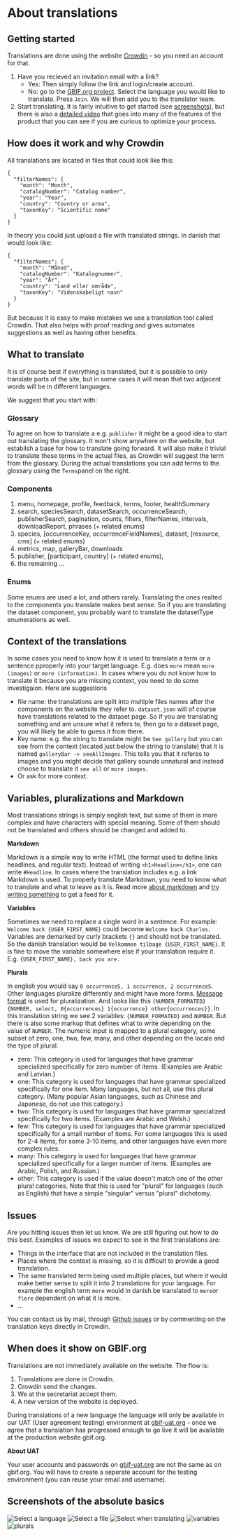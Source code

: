 
# About translations

## Getting started

Translations are done using the website [Crowdin](https://crowdin.com/) - so you need an account for that.

1. Have you recieved an invitation email with a link?
    * Yes: Then simply follow the link and login/create account.
    * No: go to the [GBIF.org project](https://crowdin.com/project/gbif-portal). Select the language you would like to translate. Press `Join`. We will then add you to the translator team.
2. Start translating. It is fairly intuitive to get started (see [screenshots](#screenshots-of-the-absolute-basics)), but there is also a [detailed video](https://www.youtube.com/watch?v=bxdC7MfrO7A) that goes into many of the features of the product that you can see if you are curious to optimize your process.

## How does it work and why Crowdin
All translations are located in files that could look like this:
```
{
  "filterNames": {
    "month": "Month",
    "catalogNumber": "Catalog number",
    "year": "Year",
    "country": "Country or area",
    "taxonKey": "Scientific name"
  }
}
```

In theory you could just upload a file with translated strings. In danish that would look like:
```
{
  "filterNames": {
    "month": "Måned",
    "catalogNumber": "Katalognummer",
    "year": "År",
    "country": "Land eller område",
    "taxonKey": "Videnskabeligt navn"
  }
}
```

But because it is easy to make mistakes we use a translation tool called Crowdin. That also helps with proof reading and gives automates suggestions as well as having other benefits.

## What to translate
It is of course best if everything is translated, but it is possible to only translate parts of the site, but in some cases it will mean that two adjacent words will be in different languages.

We suggest that you start with:

### Glossary
To agree on how to translate a e.g. `publisher` it might be a good idea to start out translating the glossary. It won't show anywhere on the website, but estabilsh a base for how to translate going forward. It will also make it trivial to translate these terms in the actual files, as Crowdin will suggest the term from the glossary. During the actual translations you can add terms to the glossary using the `Terms`panel on the right.

### Components
1) menu, homepage, profile, feedback, terms, footer, healthSummary
2) search, speciesSearch, datasetSearch, occurrenceSearch, publisherSearch, pagination, counts, filters, filterNames, intervals, downloadReport, phrases (+ related enums)
3) species, [occurrenceKey, occurrenceFieldNames], dataset, [resource, cms] (+ related enums)
4) metrics, map, galleryBar, downloads
5) publisher, [participant, country] (+ related enums),
6) the remaining ...

### Enums
Some enums are used a lot, and others rarely. Translating the ones realted to the components you translate makes best sense. So if you are translating the dataset component, you probably want to translate the datasetType enumerations as well.

## Context of the translations
In some cases you need to know how it is used to translate a term or a sentence pproperly into your target language. E.g. does `more` mean `more (images)` or `more (information)`. In cases where you do not know how to translate it because you are missing context, you need to do some investigaion. Here are suggestions

* file name: the translations are split into multiple files names after the components on the website they refer to. `dataset.json` will of course have translations related to the dataset page. So if you are translating something and are unsure what it refers to, then go to a dataset page, you will likely be able to guess it from there.
* Key name: e.g. the string to translate might be `See gallery` but you can see from the context (located just below the string to translate) that it is named `galleryBar -> seeAllImages`. This tells you that it referes to images and you might decide that gallery sounds unnatural and instead choose to translate it `see all` or `more images`.
* Or ask for more context.

## Variables, pluralizations and Markdown
Most translations strings is simply english text, but some of them is more complex and have characters with special meaning. Some of them should not be translated and others should be changed and added to.

**Markdown**

Markdown is a simple way to write HTML (the format used to define links headlines, and regular text). Instead of writing `<h1>Headline</h1>`, one can write `#Headline`. In cases where the translation includes e.g. a link Markdown is used. To properly translate Markdown, you need to know what to translate and what to leave as it is. Read more [about markdown](https://github.com/adam-p/markdown-here/wiki/Markdown-Cheatsheet) and [try writing something](https://dillinger.io/) to get a feed for it.

**Variables**

Sometimes we need to replace a single word in a sentence. For example: `Welcome back {USER_FIRST_NAME}` could become `Welcome back Charles`. Variables are demarked by curly brackets `{}` and should not be translated. So the danish translation would be `Velkommen tilbage {USER_FIRST_NAME}`. It is fine to move the variable somewhere else if your translation require it. E.g. `{USER_FIRST_NAME}, back you are.`

**Plurals**

In english you would say `0 occurrenceS, 1 occurrence, 2 occurrenceS`. Other languages pluralize differently and might have more forms. [Message format](https://messageformat.github.io/messageformat/page-guide) is used for pluralization.  And looks like this `{NUMBER_FORMATED} {NUMBER, select, 0{occurrences} 1{occurrence} other{occurrences}}`. In this translation string we see 2 variables: `{NUMBER_FORMATED}` and `NUMBER`. But there is also some markup that defines what to write depending on the value of `NUMBER`. The numeric input is mapped to a plural category, some subset of zero, one, two, few, many, and other depending on the locale and the type of plural. 

* zero: This category is used for languages that have grammar specialized specifically for zero number of items. (Examples are Arabic and Latvian.)
* one: This category is used for languages that have grammar specialized specifically for one item. Many languages, but not all, use this plural category. (Many popular Asian languages, such as Chinese and Japanese, do not use this category.)
* two: This category is used for languages that have grammar specialized specifically for two items. (Examples are Arabic and Welsh.)
* few: This category is used for languages that have grammar specialized specifically for a small number of items. For some languages this is used for 2-4 items, for some 3-10 items, and other languages have even more complex rules.
* many: This category is used for languages that have grammar specialized specifically for a larger number of items. (Examples are Arabic, Polish, and Russian.)
* other: This category is used if the value doesn't match one of the other plural categories. Note that this is used for "plural" for languages (such as English) that have a simple "singular" versus "plural" dichotomy.

## Issues
Are you hitting issues then let us know. We are still figuring out how to do this best. Examples of issues we expect to see in the first translations are:

* Things in the interface that are not included in the translation files.
* Places where the context is missing, so it is difficult to provide a good translation.
* The same translated term being used multiple places, but where it would make better sense to split it into 2 translations for your language. For example the english term `more` would in danish be translated to `mere`or `flere` dependent on what it is more.
* ...

You can contact us by mail, through [Github issues](https://github.com/gbif/portal16) or by commenting on the translation keys directly in Crowdin.

## When does it show on GBIF.org
Translations are not immediately available on the website. The flow is: 
1. Translations are done in Crowdin. 
2. Crowdin send the changes. 
3. We at the secretariat accept them.
4. A new version of the website is deployed.

During translations of a new language the language will only be available in our UAT (User agreement testing) environment at [gbif-uat.org](https://www.gbif-uat.org) - once we agree that a translation has progressed enough to go live it will be available at the production website gbif.org.

**About UAT**

Your user accounts and passwords on [gbif-uat.org](https://www.gbif-uat.org) are not the same as on gbif.org. You will have to create a seperate account for the testing environment (you can reuse your email and username).

## Screenshots of the absolute basics

![Select a language](./img/select_language.png?raw=true)
![Select a file](./img/select_file.png?raw=true)
![Select when translating](./img/translation_interface.jpg?raw=true)
![variables](./img/variables.png?raw=true)
![plurals](./img/plurals.png?raw=true)



